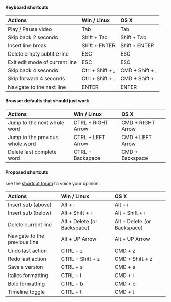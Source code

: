 #### Keyboard shortcuts
| Actions        | Win / Linux   | OS X  |
|:---------------------------- |:--------------------------| :--------------------------| 
| Play / Pause video | Tab | Tab |
| Skip back 2 seconds | Shift + Tab | Shift + Tab |
| Insert line break | Shift + ENTER | Shift + ENTER |
| Delete empty subtitle line | ESC | ESC |
| Exit edit mode of current line | ESC | ESC |
| Skip back 4 seconds | Ctrl + Shift + , | CMD + Shift + , | 
| Skip forward 4 seconds | Ctrl + Shift + . | CMD + Shift + . |
| Navigate to the next line | ENTER | ENTER | 

#### Browser defaults that should just work
| Actions        | Win / Linux   | OS X  |
|:---------------------------- |:--------------------------| :--------------------------| 
| Jump to the next whole word | CTRL + RIGHT Arrow | CMD + RIGHT Arrow | 
| Jump to the previous whole word | CTRL + LEFT Arrow | CMD + LEFT Arrow |
| Delete last complete word | CTRL + Backspace | CMD + Backspace |

#### Proposed shortcuts 
see the [shortcut forum](http://support.amara.org/categories/6573/forums/74605/topics/78937) to voice your opinion.

| Actions        | Win / Linux   | OS X  |
|:---------------------------- |:--------------------------| :--------------------------| 
| Insert sub (above) | Alt + i | Alt + i | 
| Insert sub (below) | Alt + Shift + i | Alt + Shift + i |
| Delete current line | Alt + Delete (or Backspace)| Alt + Delete (or Backspace) | 
| Navigate to the previous line | Alt + UP Arrow | Alt + UP Arrow |
| Undo last action | CTRL + z | CMD + z | #395 |
| Redo last action | CTRL + Shift + z | CMD + Shift + z | #395 |
| Save a version | CTRL + s | CMD + s | Saves a version without opening dialogs. 
| Italics formatting | CTRL + i | CMD + i | italicizes text highlighted in current sub line.|
| Bold formatting | CTRL + b | CMD + b | bolds text highlighted in current sub line.|
| Timeline toggle | CTRL + t | CMD + t | toggle editing / syncing mode, hides / shows timeline |